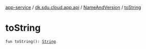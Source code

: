 [app-service](../../index.md) / [dk.sdu.cloud.app.api](../index.md) / [NameAndVersion](index.md) / [toString](./to-string.md)

# toString

`fun toString(): `[`String`](https://kotlinlang.org/api/latest/jvm/stdlib/kotlin/-string/index.html)